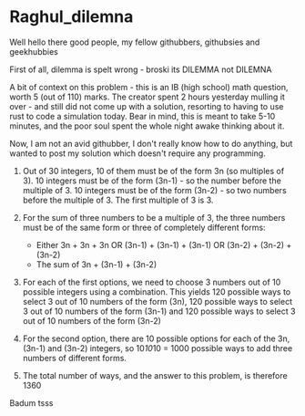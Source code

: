 # Raghul_dilemna

Well hello there good people, my fellow githubbers, githubsies and geekhubbies

First of all, dilemma is spelt wrong - broski its DILEMMA not DILEMNA

A bit of context on this problem - this is an IB (high school) math question, worth 5 (out of 110) marks.
The creator spent 2 hours yesterday mulling it over - and still did not come up with a solution, resorting to having to use rust to code a simulation today. Bear in mind, this is meant to take 5-10 minutes, and the poor soul spent the whole night awake thinking about it.

Now, I am not an avid githubber, I don't really know how to do anything, but wanted to post my solution which doesn't require any programming.

1) Out of 30 integers, 10 of them must be of the form 3n (so multiples of 3). 10 integers must be of the form (3n-1) - so the number before the multiple of 3. 10 integers must be of the form (3n-2) - so two numbers before the multiple of 3. The first multiple of 3 is 3.
2) For the sum of three numbers to be a multiple of 3, the three numbers must be of the same form or three of completely different forms:
   - Either 3n + 3n + 3n OR (3n-1) + (3n-1) + (3n-1) OR (3n-2) + (3n-2) + (3n-2)
   - The sum of 3n + (3n-1) + (3n-2)  
3) For each of the first options, we need to choose 3 numbers out of 10 possible integers using a combination. This yields 120 possible ways to select 3 out of 10 numbers of the form (3n), 120 possible ways to select 3 out of 10 numbers of the form (3n-1) and 120 possible ways to select 3 out of 10 numbers of the form (3n-2)
4) For the second option, there are 10 possible options for each of the 3n, (3n-1) and (3n-2) integers, so 10*10*10 = 1000 possible ways to add three numbers of different forms.

5) The total number of ways, and the answer to this problem, is therefore 1360

Badum tsss

